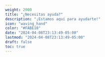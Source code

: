 ```yaml
---
weight: 2000
title: "¿Necesitas ayuda?"
description: "¡Estamos aquí para ayudarte!"
icon: "waving_hand"
color: "#FABE10"
date: "2024-04-08T23:13:49-05:00"
lastmod: "2024-04-08T23:13:49-05:00"
draft: false
toc: true
---
```

<br>